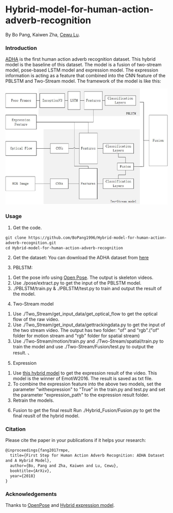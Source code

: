 # Hybrid-model-for-human-action-adverb-recognition
By Bo Pang, Kaiwen Zha, [Cewu Lu](https://cvsjtu.wordpress.com/).

### Introduction

[ADHA](http://mvig.sjtu.edu.cn/publications/adha/adha.html) is the first human action adverb recognition dataset. This hybrid model is the baseline of this dataset.
The model is a fusion of two-stream model, pose-based LSTM model and expression model. The expression information is acting as a feature that combined into the CNN feature of the PBLSTM and Two-Stream model.
The framework of the model is like this:

<p align="center">
<img src="https://github.com/BoPang1996/Hybrid-model-for-human-action-adverb-recognition/blob/master/images/Hybrid_model.jpg" alt="RMPE Framework" width="600px">
</p>


### Usage
1. Get the code.
  ```Shell
  git clone https://github.com/BoPang1996/Hybrid-model-for-human-action-adverb-recognition.git
  cd Hybrid-model-for-human-action-adverb-recognition
  ```
 
2. Get the dataset:
 You can download the ADHA dataset from [here](http://mvig.sjtu.edu.cn/publications/adha/download.html)

3. PBLSTM:
1) Get the pose info using [Open Pose](https://github.com/CMU-Perceptual-Computing-Lab/openpose). The output is skeleton videos.
2) Use ./pose/extract.py to get the input of the PBLSTM model.
3) ./PBLSTM/train.py & ./PBLSTM/test.py to train and output the result of the model.

4. Two-Stream model
1) Use ./Two_Stream/get_input_data/get_optical_flow    to get the optical flow of the raw video.
2) Use ./Two_Stream/get_input_data/gettrackingdata.py    to get the input of the two stream video. The output has two folder: "of" and "rgb".("of" folder for motion stream and "rgb" folder for spatial stream)
3) Use ./Two-Stream/motion/train.py and ./Two-Stream/spatial/train.py to train the model and use ./Two-Stream/Fusion/test.py to output the result.
、
5. Expression
1) Use [this hybrid model](https://github.com/lidian007/EmotiW2016) to get the expression result of the video. This model is the winner of EmotiW2016. The result is saved as txt file.
2) To combine the expression feature into the above two models, set the parameter "withexpression" to "True" in the train.py and test.py and set the parameter "expression_path" to the expression result folder.
3) Retrain the models.

6. Fusion to get the final result
Run ./Hybrid_Fusion/Fusion.py to get the final reuslt of the hybrid model.


### Citation
Please cite the paper in your publications if it helps your research:    
  
    @inproceedings{fang2017rmpe,
      title={First Step for Human Action Adverb Recognition: ADHA Dataset and A Hybrid Model},
      author={Bo, Pang and Zha, Kaiwen and Lu, Cewu},
      booktitle={ArXiv},
      year={2018}
    }
      
### Acknowledgements

Thanks to [OpenPose](https://github.com/CMU-Perceptual-Computing-Lab/openpose) and [Hybrid expression model](https://github.com/lidian007/EmotiW2016).
